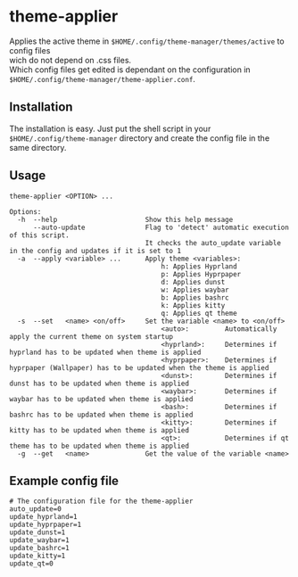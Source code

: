 # theme-applier
Applies the active theme in ```$HOME/.config/theme-manager/themes/active``` to config files  
wich do not depend on .css files.  
Which config files get edited is dependant on the configuration in ```$HOME/.config/theme-manager/theme-applier.conf```.

## Installation
The installation is easy. Just put the shell script in your ```$HOME/.config/theme-manager``` directory and create the config file in the same directory.

## Usage

    theme-applier <OPTION> ...

    Options:
      -h  --help                      Show this help message
          --auto-update               Flag to 'detect' automatic execution of this script.
                                      It checks the auto_update variable in the config and updates if it is set to 1
      -a  --apply <variable> ...      Apply theme <variables>:    
                                          h: Applies Hyprland
                                          p: Applies Hyprpaper
                                          d: Applies dunst
                                          w: Applies waybar
                                          b: Applies bashrc
                                          k: Applies kitty
                                          q: Applies qt theme
      -s  --set   <name> <on/off>     Set the variable <name> to <on/off>
                                          <auto>:         Automatically apply the current theme on system startup
                                          <hyprland>:     Determines if hyprland has to be updated when theme is applied
                                          <hyprpaper>:    Determines if hyprpaper (Wallpaper) has to be updated when the theme is applied
                                          <dunst>:        Determines if dunst has to be updated when theme is applied
                                          <waybar>:       Determines if waybar has to be updated when theme is applied
                                          <bash>:         Determines if bashrc has to be updated when theme is applied
                                          <kitty>:        Determines if kitty has to be updated when theme is applied
                                          <qt>:           Determines if qt theme has to be updated when theme is applied
      -g  --get   <name>              Get the value of the variable <name>

## Example config file

    # The configuration file for the theme-applier
    auto_update=0
    update_hyprland=1
    update_hyprpaper=1
    update_dunst=1
    update_waybar=1
    update_bashrc=1
    update_kitty=1
    update_qt=0
